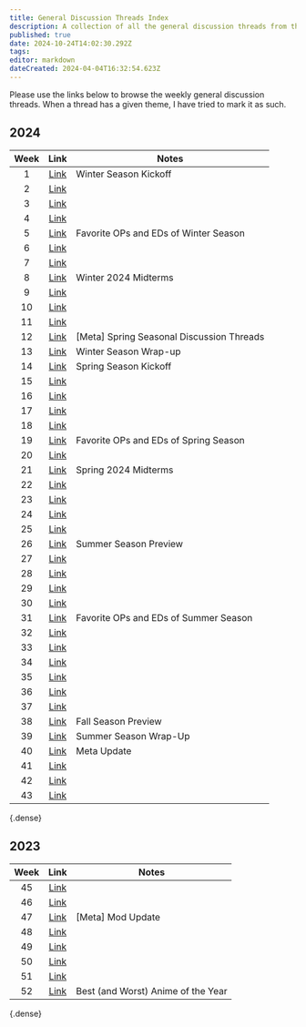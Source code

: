 ```yaml
---
title: General Discussion Threads Index
description: A collection of all the general discussion threads from the community.
published: true
date: 2024-10-24T14:02:30.292Z
tags: 
editor: markdown
dateCreated: 2024-04-04T16:32:54.623Z
---
```


Please use the links below to browse the weekly general discussion threads. When a thread has a given theme, I have tried to mark it as such.

## 2024

| Week | Link | Notes |
|:-:|:-:|---|
| 1 | [Link](https://ani.social/post/1552654) | Winter Season Kickoff |
| 2 | [Link](https://ani.social/post/1638011) | |
| 3 | [Link](https://ani.social/post/1735803) | |
| 4 | [Link](https://ani.social/post/1836263) | |
| 5 | [Link](https://ani.social/post/1945934) | Favorite OPs and EDs of Winter Season |
| 6 | [Link](https://ani.social/post/2046764) | |
| 7 | [Link](https://ani.social/post/2148103) | |
| 8 | [Link](https://ani.social/post/2249347) |Winter 2024 Midterms |
| 9 | [Link](https://ani.social/post/2355400) | |
| 10 | [Link](https://ani.social/post/2470163) | |
| 11 | [Link](https://ani.social/post/2575858) | |
| 12 | [Link](https://ani.social/post/2689701) | [Meta] Spring Seasonal Discussion Threads |
| 13 | [Link](https://ani.social/post/2802530) | Winter Season Wrap-up |
| 14 | [Link](https://ani.social/post/2914810) | Spring Season Kickoff |
| 15 | [Link](https://ani.social/post/3033007) | |
| 16 | [Link](https://ani.social/post/3148170) | |
| 17 | [Link](https://ani.social/post/3260044) | |
| 18 | [Link](https://ani.social/post/3370382) | |
| 19 | [Link](https://ani.social/post/3485439) | Favorite OPs and EDs of Spring Season |
| 20 | [Link](https://ani.social/post/3595444) | |
| 21 | [Link](https://ani.social/post/3719729) | Spring 2024 Midterms |
| 22 | [Link](https://ani.social/post/3852625) | |
| 23 | [Link](https://ani.social/post/3973514) | |
| 24 | [Link](https://ani.social/post/4098763) | |
| 25 | [Link](https://ani.social/post/4222076) | |
| 26 | [Link](https://ani.social/post/4351238) | Summer Season Preview |
| 27 | [Link](https://ani.social/post/4470116) | |
| 28 | [Link](https://ani.social/post/4602578) | |
| 29 | [Link](https://ani.social/post/4737711) | |
| 30 | [Link](https://ani.social/post/4867160) | |
| 31 | [Link](https://ani.social/post/4995739) | Favorite OPs and EDs of Summer Season |
| 32 | [Link](https://ani.social/post/5139453) | |
| 33 | [Link](https://ani.social/post/5276196) | |
| 34 | [Link](https://ani.social/post/5411698) | |
| 35 | [Link](https://ani.social/post/5550755) | |
| 36 | [Link](https://ani.social/post/5692265) | |
| 37 | [Link](https://ani.social/post/5833942) | |
| 38 | [Link](https://ani.social/post/5978751) | Fall Season Preview |
| 39 | [Link](https://ani.social/post/6133298) | Summer Season Wrap-Up |
| 40 | [Link](https://ani.social/post/6278138) | Meta Update |
| 41 | [Link](https://ani.social/post/6418452) | |
| 42 | [Link](https://ani.social/post/6567454) | |
| 43 | [Link](https://ani.social/post/6718624) | |
{.dense}

## 2023

| Week | Link | Notes |
|:-:|:-:|---|
| 45 | [Link](https://ani.social/post/891836) | |
| 46 | [Link](https://ani.social/post/976950) | |
| 47 | [Link](https://ani.social/post/1052372) | [Meta] Mod Update |
| 48 | [Link](https://ani.social/post/1131328) | |
| 49 | [Link](https://ani.social/post/1215808) | |
| 50 | [Link](https://ani.social/post/1305785) | |
| 51 | [Link](https://ani.social/post/1389170) | |
| 52 | [Link](https://ani.social/post/1472958) | Best (and Worst) Anime of the Year |
{.dense}